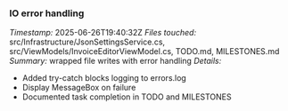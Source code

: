 ### IO error handling
*Timestamp:* 2025-06-26T19:40:32Z
*Files touched:* src/Infrastructure/JsonSettingsService.cs, src/ViewModels/InvoiceEditorViewModel.cs, TODO.md, MILESTONES.md
*Summary:* wrapped file writes with error handling
*Details:*
- Added try-catch blocks logging to errors.log
- Display MessageBox on failure
- Documented task completion in TODO and MILESTONES
